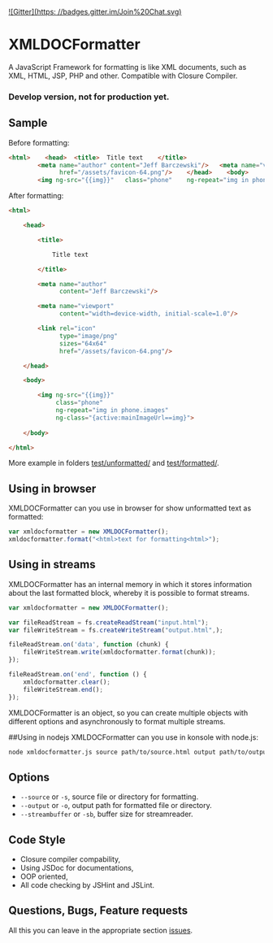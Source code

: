 [![Gitter](https: //badges.gitter.im/Join%20Chat.svg)](https://gitter.im/LabEG/XMLDOCFormatter.js?utm_source=badge&utm_medium=badge&utm_campaign=pr-badge)

# XMLDOCFormatter
A JavaScript Framework for formatting is like XML documents, such as XML, HTML, JSP, PHP and other. Compatible with Closure Compiler.

### Develop version, not for production yet.

## Sample
 Before formatting: 
```html
<html>    <head>  <title>  Title text    </title>
        <meta name="author" content="Jeff Barczewski"/>   <meta name="viewport"          content="width=device-width, initial-scale=1.0"/>       <link rel="icon"             type="image/png"    sizes="64x64"
              href="/assets/favicon-64.png"/>    </head>    <body>
        <img ng-src="{{img}}"   class="phone"    ng-repeat="img in phone.images"            ng-class="{active:mainImageUrl==img}">    </body></html>
```
After formatting:
```html
<html>

    <head>

        <title>

            Title text

        </title>

        <meta name="author"
              content="Jeff Barczewski"/>

        <meta name="viewport"
              content="width=device-width, initial-scale=1.0"/>

        <link rel="icon"
              type="image/png"
              sizes="64x64"
              href="/assets/favicon-64.png"/>

    </head>

    <body>

        <img ng-src="{{img}}"
             class="phone"
             ng-repeat="img in phone.images"
             ng-class="{active:mainImageUrl==img}">
        
    </body>

</html>
```
More example in folders [test/unformatted/](../../tree/master/test/unformatted) and [test/formatted/](../../tree/master/test/formatted).

## Using in browser
XMLDOCFormatter can you use in browser for show unformatted text as formatted:
```javascript
var xmldocformatter = new XMLDOCFormatter();
xmldocformatter.format("<html>text for formatting<html>");
```
## Using in streams
XMLDOCFormatter has an internal memory in which it stores information about the last formatted block, whereby it is possible to format streams.
```javascript
var xmldocformatter = new XMLDOCFormatter();

var fileReadStream = fs.createReadStream("input.html");
var fileWriteStream = fs.createWriteStream("output.html",);

fileReadStream.on('data', function (chunk) {
    fileWriteStream.write(xmldocformatter.format(chunk));
});

fileReadStream.on('end', function () {
    xmldocformatter.clear();
    fileWriteStream.end();
});
```
XMLDOCFormatter is an object, so you can create multiple objects with different options and asynchronously to format multiple streams.

##Using in nodejs
XMLDOCFormatter can you use in konsole with node.js:
```sh
node xmldocformatter.js source path/to/source.html output path/to/output.html;
```

## Options
- `--source` or `-s`, source file or directory for formatting.
- `--output` or `-o`, output path for formatted file or directory.
- `--streambuffer` or `-sb`, buffer size for streamreader.

## Code Style
- Closure compiler compability,
- Using JSDoc for documentations,
- OOP oriented,
- All code checking by JSHint and JSLint.

## Questions, Bugs, Feature requests
All this you can leave in the appropriate section [issues](../../issues). 

